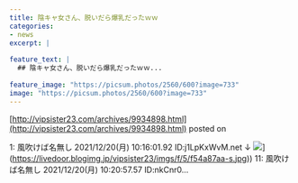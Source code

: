 ```yaml
---
title: 陰キャ女さん、脱いだら爆乳だったｗｗ
categories:
- news
excerpt: |
  
feature_text: |
  ## 陰キャ女さん、脱いだら爆乳だったｗｗ...
  
feature_image: "https://picsum.photos/2560/600?image=733"
image: "https://picsum.photos/2560/600?image=733"
---
```


[http://vipsister23.com/archives/9934898.html](http://vipsister23.com/archives/9934898.html)
posted on 

<!--more-->

1: 風吹けば名無し 2021/12/20(月) 10:16:01.92 ID:j1LpKxWvM.net ↓ ![](https://livedoor.blogimg.jp/vipsister23/imgs/7/4/74781b6e-s.jpg[https://livedoor.blogimg.jp/vipsister23/imgs/f/5/f54a87aa-s.jpg)](https://livedoor.blogimg.jp/vipsister23/imgs/f/5/f54a87aa-s.jpg)) 11: 風吹けば名無し 2021/12/20(月) 10:20:57.57 ID:nkCnr0...
